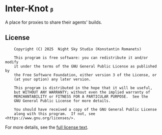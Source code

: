 # Inter-Knot <span style="font-size: 16px">β</span>

A place for proxies to share their agents' builds.

## License
```
    Copyright (C) 2025  Night Sky Studio (Konstantin Romanets)

    This program is free software: you can redistribute it and/or modify
    it under the terms of the GNU General Public License as published by
    the Free Software Foundation, either version 3 of the License, or
    (at your option) any later version.

    This program is distributed in the hope that it will be useful,
    but WITHOUT ANY WARRANTY; without even the implied warranty of
    MERCHANTABILITY or FITNESS FOR A PARTICULAR PURPOSE.  See the
    GNU General Public License for more details.

    You should have received a copy of the GNU General Public License
    along with this program.  If not, see <https://www.gnu.org/licenses/>.
```
For more details, see the [full license text](https://www.gnu.org/licenses/gpl-3.0.txt).